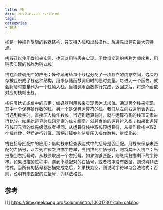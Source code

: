 ```yaml
---
title: 栈
date: 2022-07-23 22:20:00
tags:
categories:
- 算法
---
```


栈是一种操作受限的数据结构，只支持入栈和出栈操作。后进先出是它最大的特点。

栈既可以使用数组来实现，也可以用链表来实现。用数组实现的栈称为顺序栈，用链表实现的栈称为链式栈。

栈在函数调用中的应用：操作系统给每个线程分配了一块独立的内存空间，这块内存被组织成了栈这种结构，用来存储函数调用时的临时变量。每进入一个函数，就会将临时变量作为一个栈帧入栈，当被调用函数执行完成，返回之后，将这个函数对应的栈帧出栈。

栈在表达式求值中的应用：编译器利用栈来实现表达式求值。通过两个栈来实现，其中一个保存操作数的栈，另一个是保存运算符的栈。我们从左向右遍历表达式，当遇到数字时，直接压入操作数栈；当遇到运算符时，就与运算符栈的栈顶元素进行比较。如果比运算符栈顶元素的优先级高，就将当前的运算符入栈；如果比运算符栈顶元素的优先级低或者相同，从运算符栈中取栈顶运算符，从操作数栈中取2个操作数，然后进行计算，再把计算完的结果压入操作数栈，继续比较。

栈在括号匹配中的应用：借助栈来检查表达式中的括号是否匹配。用栈来保存未匹配的左括号，从左到右依次扫描字符串，当扫描到左括号时，则将其压入栈中；当扫描到右括号时，从栈顶取出一个左括号。如果能够匹配，则继续扫描剩下的字符串。如果扫描的过程中，遇到不能配对的右括号，或者栈中没有数据，则说明非法格式。当所有的括号都扫描完成之后，如果栈为空，则说明字符串为合法格式；否则，说明有未匹配的左括号，为非法格式。



## 参考
[1] https://time.geekbang.org/column/intro/100017301?tab=catalog

